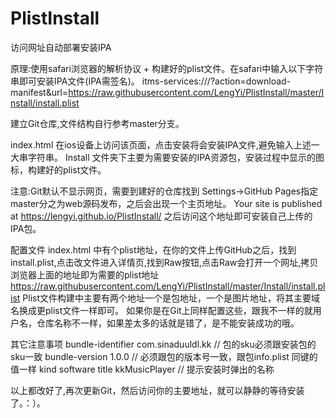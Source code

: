 # PlistInstall
访问网址自动部署安装IPA

原理:使用safari浏览器的解析协议 + 构建好的plist文件。在safari中输入以下字符串即可安装IPA文件(IPA需签名)。
itms-services:///?action=download-manifest&url=https://raw.githubusercontent.com/LengYi/PlistInstall/master/Install/install.plist

建立Git仓库,文件结构自行参考master分支。

index.html 在ios设备上访问该页面，点击安装将会安装IPA文件,避免输入上述一大串字符串。
Install 文件夹下主要为需要安装的IPA资源包，安装过程中显示的图标，构建好的plist文件。

注意:Git默认不显示网页，需要到建好的仓库找到 Settings->GitHub Pages指定master分之为web源码发布，之后会出现一个主页地址。
 Your site is published at https://lengyi.github.io/PlistInstall/ 之后访问这个地址即可安装自己上传的IPA包。

 配置文件
 index.html 中有个plist地址，在你的文件上传GitHub之后，找到install.plist,点击改文件进入详情页,找到Raw按钮,点击Raw会打开一个网址,拷贝浏览器上面的地址即为需要的plist地址  https://raw.githubusercontent.com/LengYi/PlistInstall/master/Install/install.plist
 Plist文件构建中主要有两个地址一个是包地址，一个是图片地址，将其主要域名换成更plist文件一样即可。
 如果你是在Git上同样配置这些，跟我不一样的就用户名，仓库名称不一样，如果差太多的话就是错了，是不能安装成功的哦。

 其它注意事项
 		<dict>
				<key>bundle-identifier</key>
				<string>com.sinaduuldl.kk</string>     // 包的sku必须跟安装包的sku一致
				<key>bundle-version</key>
				<string>1.0.0</string>				   // 必须跟包的版本号一致，跟包info.plist 同键的值一样
				<key>kind</key>
				<string>software</string>
				<key>title</key>
				<string>kkMusicPlayer</string>          // 提示安装时弹出的名称
			</dict>

以上都改好了,再次更新Git，然后访问你的主要地址，就可以静静的等待安装了。：）。


